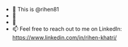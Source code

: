 - 👋 This is @rihen81
- 🌱 
- 💞️ 
- 📫 Feel free to reach out to me on LinkedIn: https://www.linkedin.com/in/rihen-khatri/

<!---
rihen81/rihen81 is a ✨ special ✨ repository because its `README.md` (this file) appears on your GitHub profile.
You can click the Preview link to take a look at your changes.
--->
